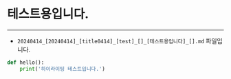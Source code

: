 
# 테스트용입니다.

---

* `20240414_[20240414]_[title0414]_[test]_[]_[테스트용입니다]_[].md` 파일입니다.
```python
def hello():
    print('하이라이팅 테스트입니다.')
```
